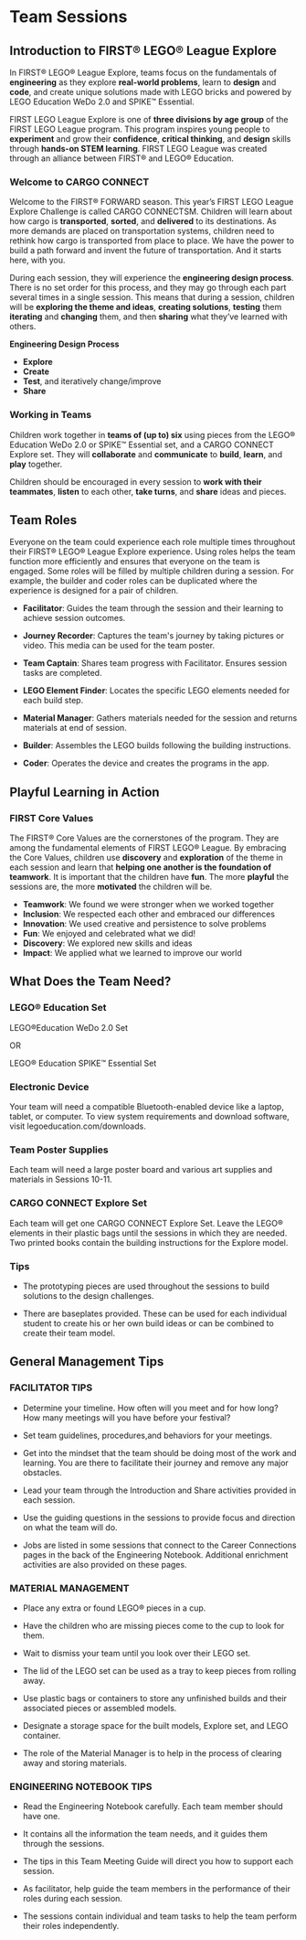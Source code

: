 # Team Sessions


## Introduction to FIRST® LEGO® League Explore

In FIRST® LEGO® League Explore, teams focus on the fundamentals of __engineering__ as they explore __real-world problems__, learn to __design__ and __code__, and create unique solutions made with LEGO bricks and powered by LEGO Education WeDo 2.0 and SPIKE™ Essential.

FIRST LEGO League Explore is one of __three divisions by age group__ of the FIRST LEGO League program. This program inspires young people to __experiment__ and
grow their __confidence__, __critical thinking__, and __design__ skills through
__hands-on STEM learning__. FIRST LEGO League was created through an alliance between FIRST® and LEGO® Education.


### Welcome to CARGO CONNECT

Welcome to the FIRST® FORWARD season. This year’s FIRST LEGO League Explore
Challenge is called CARGO CONNECTSM. Children will learn about how cargo is __transported__, __sorted__, and __delivered__ to its destinations. As more demands are placed on transportation systems, children need to rethink how cargo is transported from place to place. We have the power to build a path forward and invent the future of transportation. And it starts here, with you.

During each session, they will experience the __engineering design process__. There is no set order for this process, and they may go through each part several times in a single session. This means that during a session, children will be __exploring the theme and ideas__, __creating solutions__, __testing__ them __iterating__ and __changing__ them, and then __sharing__ what they’ve learned with others.


__Engineering Design Process__
- __Explore__
- __Create__
- __Test__, and iteratively change/improve
- __Share__


### Working in Teams

Children work together in __teams of (up to) six__ using pieces from the LEGO® Education WeDo 2.0 or SPIKE™ Essential set, and a CARGO CONNECT Explore set. They will __collaborate__ and __communicate__ to __build__, __learn__, and __play__ together.

Children should be encouraged in every session to __work with their teammates__, __listen__ to each other, __take turns__, and __share__ ideas and pieces.


## Team Roles

Everyone on the team could experience each role multiple times throughout their FIRST® LEGO® League Explore experience. Using roles helps the team function more efficiently and ensures that everyone on the team is engaged. Some roles will be filled by multiple children during a session. For example, the builder and coder roles can be duplicated where the experience is designed for a pair of children.

- __Facilitator__: Guides the team through the session and their learning to achieve session outcomes.

- __Journey Recorder__: Captures the team's journey by taking pictures or video. This media can be used for the team poster.

- __Team Captain__: Shares team progress with Facilitator. Ensures session tasks are completed.

- __LEGO Element Finder__: Locates the specific LEGO elements needed for each build step.

- __Material Manager__: Gathers materials needed for the session and returns materials at end of session.

- __Builder__: Assembles the LEGO builds following the building instructions.

- __Coder__: Operates the device and creates the programs in the app.


## Playful Learning in Action

### FIRST Core Values

The FIRST® Core Values are the cornerstones of the program. They are among the fundamental elements of FIRST LEGO® League. By embracing the Core Values, children use __discovery__ and __exploration__ of the theme in each session and learn that __helping one another is the foundation of teamwork__. It is important that the children have __fun__. The more __playful__ the sessions are, the more __motivated__ the children will be.

- __Teamwork__: We found we were stronger when we worked together
- __Inclusion__: We respected each other and embraced our differences
- __Innovation__: We used creative and persistence to solve problems
- __Fun__: We enjoyed and celebrated what we did!
- __Discovery__: We explored new skills and ideas
- __Impact__: We applied what we learned to improve our world


## What Does the Team Need?


### LEGO® Education Set

LEGO®Education WeDo 2.0 Set

OR

LEGO® Education SPIKE™ Essential Set


### Electronic Device

Your team will need a compatible Bluetooth-enabled device like a laptop, tablet, or computer. To view system requirements and download software, visit legoeducation.com/downloads.


### Team Poster Supplies

Each team will need a large poster board and various art supplies and materials in Sessions 10-11.


### CARGO CONNECT Explore Set

Each team will get one CARGO CONNECT Explore Set. Leave the LEGO® elements in their plastic bags until the sessions in which they are needed. Two printed books contain the building instructions for the Explore model.


### Tips

- The prototyping pieces are used throughout the sessions to build solutions to the design challenges.

- There are baseplates provided. These can be used for each individual student to create his or her own build ideas or can be combined to create their team model.


## General Management Tips


### FACILITATOR TIPS

- Determine your timeline. How often will you meet and for how long? How many meetings will you have before your festival?

- Set team guidelines, procedures,and behaviors for your meetings.

- Get into the mindset that the team should be doing most of the work and learning. You are there to facilitate their journey and remove any major obstacles.

- Lead your team through the Introduction and Share activities provided in each session.

- Use the guiding questions in the sessions to provide focus and direction on what the team will do.

- Jobs are listed in some sessions that connect to the Career Connections pages in the back of the Engineering Notebook. Additional enrichment activities are also provided on these pages.


### MATERIAL MANAGEMENT

- Place any extra or found LEGO® pieces in a cup.

- Have the children who are missing pieces come to the cup to look for them.

- Wait to dismiss your team until you look over their LEGO set.

- The lid of the LEGO set can be used as a tray to keep pieces from rolling away.

- Use plastic bags or containers to store any unfinished builds and their associated pieces or assembled models.

- Designate a storage space for the built models, Explore set, and LEGO container.

- The role of the Material Manager is to help in the process of clearing away and storing materials.


### ENGINEERING NOTEBOOK TIPS

- Read the Engineering Notebook carefully. Each team member should have one.

- It contains all the information the team needs, and it guides them through the sessions.

- The tips in this Team Meeting Guide will direct you how to support each session.

- As facilitator, help guide the team members in the performance of their roles during each session.

- The sessions contain individual and team tasks to help the team perform their roles independently.
